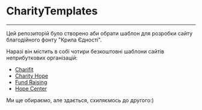 # CharityTemplates
---
Цей репозиторій було створено аби обрати шаблон для розробки сайту благодійного фонту "Крила Єдності".

Наразі він містить в собі чотири безкоштовні шаблони сайтів неприбуткових організацій:
* [Charifit](https://liketaurus.github.io/CharityTemplates/chari-fit/)
* [Charity Hope](https://liketaurus.github.io/CharityTemplates/charity-hope/)
* [Fund Raising](https://liketaurus.github.io/CharityTemplates/fund-raising/)
* [Hope Center](https://liketaurus.github.io/CharityTemplates/hope-center/)

Ми ще обираємо, але здається, схиляємось до другого:)

